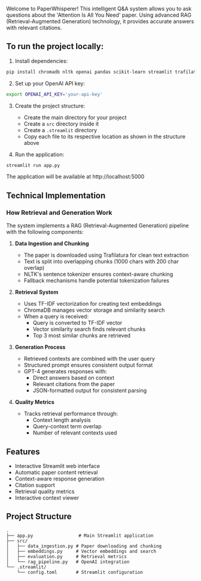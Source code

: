  Welcome to PaperWhisperer! This intelligent Q&A system allows you to ask questions about the 'Attention Is All You Need' paper. Using advanced RAG (Retrieval-Augmented Generation) technology, it provides accurate answers with relevant citations.

## To run the project locally:

1. Install dependencies:
```bash
pip install chromadb nltk openai pandas scikit-learn streamlit trafilatura
```

2. Set up your OpenAI API key:
```bash
export OPENAI_API_KEY='your-api-key'
```

3. Create the project structure:
   - Create the main directory for your project
   - Create a `src` directory inside it
   - Create a `.streamlit` directory
   - Copy each file to its respective location as shown in the structure above

4. Run the application:
```bash
streamlit run app.py
```

The application will be available at http://localhost:5000


## Technical Implementation

### How Retrieval and Generation Work

The system implements a RAG (Retrieval-Augmented Generation) pipeline with the following components:

1. **Data Ingestion and Chunking**
   - The paper is downloaded using Trafilatura for clean text extraction
   - Text is split into overlapping chunks (1000 chars with 200 char overlap)
   - NLTK's sentence tokenizer ensures context-aware chunking
   - Fallback mechanisms handle potential tokenization failures

2. **Retrieval System**
   - Uses TF-IDF vectorization for creating text embeddings
   - ChromaDB manages vector storage and similarity search
   - When a query is received:
     - Query is converted to TF-IDF vector
     - Vector similarity search finds relevant chunks
     - Top 3 most similar chunks are retrieved

3. **Generation Process**
   - Retrieved contexts are combined with the user query
   - Structured prompt ensures consistent output format
   - GPT-4 generates responses with:
     - Direct answers based on context
     - Relevant citations from the paper
     - JSON-formatted output for consistent parsing

4. **Quality Metrics**
   - Tracks retrieval performance through:
     - Context length analysis
     - Query-context term overlap
     - Number of relevant contexts used

## Features
- Interactive Streamlit web interface
- Automatic paper content retrieval
- Context-aware response generation
- Citation support
- Retrieval quality metrics
- Interactive context viewer

## Project Structure
```
.
├── app.py                 # Main Streamlit application
├── src/
│   ├── data_ingestion.py # Paper downloading and chunking
│   ├── embeddings.py     # Vector embeddings and search
│   ├── evaluation.py     # Retrieval metrics
│   └── rag_pipeline.py   # OpenAI integration
└── .streamlit/
    └── config.toml       # Streamlit configuration
